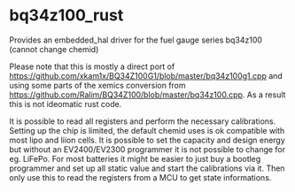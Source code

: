 # bq34z100_rust
Provides an embedded_hal driver for the fuel gauge series bq34z100 (cannot change chemid)

Please note that this is mostly a direct port of https://github.com/xkam1x/BQ34Z100G1/blob/master/bq34z100g1.cpp and using some parts of the xemics conversion from https://github.com/Ralim/BQ34Z100/blob/master/bq34z100.cpp. As a result this is not ideomatic rust code.

It is possible to read all registers and perform the necessary calibrations. Setting up the chip is limited, the default chemid uses is ok compatible with most lipo and liion cells. It is possible to set the capacity and design energy but without an EV2400/EV2300 programmer it is not possible to change for eg. LiFePo. For most batteries it might be easier to just buy a bootleg programmer and set up all static value and start the calibrations via it. Then only use this to read the registers from a MCU to get state informations.
